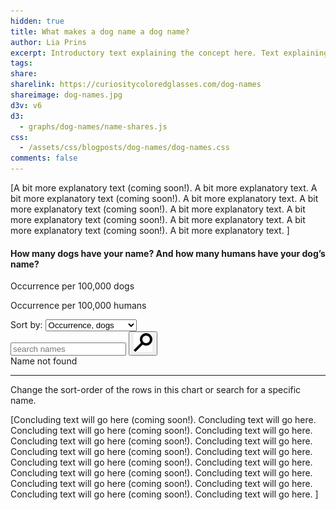 ```yaml
---
hidden: true
title: What makes a dog name a dog name?
author: Lia Prins
excerpt: Introductory text explaining the concept here. Text explaining the concept to go here. Introductory text explaining the concept here. Text explaining the concept to go here. Introductory text explaining the concept here. Text explaining the concept to go here.
tags: 
share: 
sharelink: https://curiositycoloredglasses.com/dog-names
shareimage: dog-names.jpg
d3v: v6
d3:
  - graphs/dog-names/name-shares.js
css:
  - /assets/css/blogposts/dog-names/dog-names.css
comments: false 
---
```


[A bit more explanatory text (coming soon!). A bit more explanatory text. A bit more explanatory text (coming soon!). A bit more explanatory text. A bit more explanatory text (coming soon!). A bit more explanatory text. A bit more explanatory text (coming soon!). A bit more explanatory text. A bit more explanatory text (coming soon!). A bit more explanatory text. ]

<!-- Top part above vis that doesn't scroll -->
<div id="nameshares-fixed">
  <h4 class="vis-title">
    How many dogs have your name? And how many humans have your dog’s name?
  </h4>
  <p id="dog-axis-label" class="axis-label s-textface bold">
    Occurrence per 100,000 dogs
  </p>
  <p id="human-axis-label" class="axis-label s-textface bold">
    Occurrence per 100,000 humans
  </p>
</div>

<!-- Scrolling vis with bars, names -->
<div id="nameshares-vis">
  <div class="inner"></div>
  <div class="gradient"></div>
</div>

<!-- Sort + search -->
<div id="nameshares-sort-search">
  <!-- Sort -->
  <div id="nameshares-sort">
    <label for="nameshares-sort-dropdown" id="nameshares-sort-label" class="s-textface">
      Sort by:
    </label>
    <select name="sort" id="nameshares-sort-dropdown" class="xs-textface">
      <option value="sort-occurrence-dog" id="sort-occurrence-dog" class="sort-option xs-textface">
        Occurrence, dogs
      </option>
      <option value="sort-occurrence-human" id="sort-occurrence-human" class="sort-option xs-textface">
        Occurrence, humans
      </option>
      <option value="sort-dog-human-ratio" id="sort-dog-human-ratio" class="sort-option xs-textface">
        Dog : human ratio
      </option>
      <option value="sort-human-dog-ratio" id="sort-human-dog-ratio" class="sort-option xs-textface">
        Human : dog ratio
      </option>
    </select>
  </div>

  <!-- Search -->
  <input type="text" placeholder="search names" name="query" id="nameshares-search-input" class="nameshares-search-field xs-textface underlineinput">
  <button type="submit" value="search" title="Search" id="nameshares-search-button" class="searchbutton yellowhover">
    <img src="assets/images/sitewide/search.svg" alt="search" class="navsearchicon">
  </button>
  <div id="nameshares-error" class="nameshares-error xs-textface bold">
    Name not found
  </div>
  <span> <!-- MUST BE WRAPPED IN A <span>, OTHERWISE IT IS A DIRECT CHILD OF <div>, AND lightboxsideshow.js CALLS THE LIGHTBOX CAPTIONS THROUGH div>figcaption (ANY <figcaption> THAT IS A DIRECT CHILD OF A <div>, SO IF THIS CAPTION IS ALSO A DIRECT CHILD OF A <div> IT MAJORLY MESSES UP THINGS FOR LIGHTBOX CAPTIONS) -->
    <figcaption id="nameshares-caption" class="xs-textface">
      <hr class="toprule">
      Change the sort-order of the rows in this chart or search for a specific name.
    </figcaption>
  </span>
</div>

[Concluding text will go here (coming soon!). Concluding text will go here. Concluding text will go here (coming soon!). Concluding text will go here. Concluding text will go here (coming soon!). Concluding text will go here. Concluding text will go here (coming soon!). Concluding text will go here. Concluding text will go here (coming soon!). Concluding text will go here. Concluding text will go here (coming soon!). Concluding text will go here. Concluding text will go here (coming soon!). Concluding text will go here. Concluding text will go here (coming soon!). Concluding text will go here. ]

